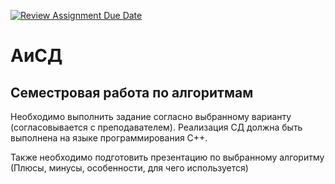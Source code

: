 [![Review Assignment Due Date](https://classroom.github.com/assets/deadline-readme-button-22041afd0340ce965d47ae6ef1cefeee28c7c493a6346c4f15d667ab976d596c.svg)](https://classroom.github.com/a/ouojHGwW)
# АиСД
## Семестровая работа по алгоритмам

Необходимо выполнить задание согласно выбранному варианту (согласовывается с преподавателем).
Реализация СД должна быть выполнена на языке программирования C++.

Также необходимо подготовить презентацию по выбранному алгоритму (Плюсы, минусы, особенности, для чего используется)
